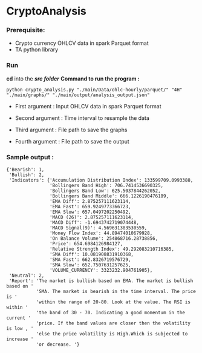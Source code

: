 # CryptoAnalysis

### Prerequisite: 
 - Crypto currency OHLCV data in spark Parquet format
 - TA python library
  
### Run
**cd** into the ***src folder***
**Command to run the program :**

    python crypto_analysis.py "./main/Data/ohlc-hourly/parquet/" "4H" "./main/graphs/" "./main/output/analysis_output.json"

 - First argument : Input OHLCV data in spark Parquet format

 - Second argument : Time interval to resample the data

 - Third argument : File path to save the graphs

 - Fourth argument : File path to save the output

 

### Sample output : 

    {'Bearish': 1,
     'Bullish': 2,
     'Indicators': {'Accumulation Distribution Index': 133599709.0993388,
                    'Bollingers Band High': 706.7414536690325,
                    'Bollingers Band Low': 625.5037844262052,
                    'Bollingers Band Middle': 666.1226190476189,
                    'EMA Diff': 2.875257111623114,
                    'EMA Fast': 659.9249773366723,
                    'EMA Slow': 657.0497202250492,
                    'MACD (26)': 2.875257111623114,
                    'MACD Diff': -1.6943742719074448,
                    'MACD Signal(9)': 4.569631383530559,
                    'Money Flow Index': 44.89474010679928,
                    'On Balance Volume': 254868716.28738856,
                    'Price': 654.6984126984127,
                    'Relative Strength Index': 49.292083210716385,
                    'SMA Diff': 10.081908831910368,
                    'SMA Fast': 662.8326719576729,
                    'SMA Slow': 652.7507631257625,
                    'VOLUME_CURRENCY': 3323232.904761905},
     'Neutral': 2,
     'Report': 'The market is bullish based on EMA. The market is bullish based on '
               'SMA. The market is bearish in the time interval. The price is '
               'within the range of 20-80. Look at the value. The RSI is within '
               'the band of 30 - 70. Indicating a good momentum in the current '
               'price. If the band values are closer then the volatility is low , '
               'else the price volatility is High.Which is subjected to increase '
               'or decrease. '}

